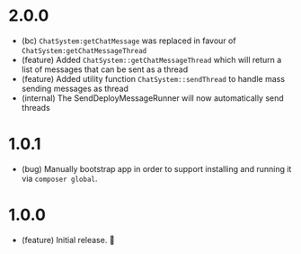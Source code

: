 2.0.0
======

*   (bc) `ChatSystem:getChatMessage` was replaced in favour of `ChatSystem:getChatMessageThread`
*   (feature) Added `ChatSystem::getChatMessageThread` which will return a list of messages that can be sent as a thread
*   (feature) Added utility function `ChatSystem::sendThread` to handle mass sending messages as thread
*   (internal) The SendDeployMessageRunner will now automatically send threads

1.0.1
=====

*   (bug) Manually bootstrap app in order to support installing and running it via `composer global`.


1.0.0
=====

*   (feature) Initial release. 🙌
